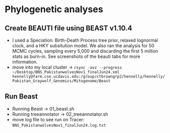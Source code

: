 # Phylogenetic analyses 

## Create BEAUTI file using BEAST v1.10.4
- I used a Speciation: Birth-Death Process tree prior, relaxed lognormal clock, and a HKY subsitution model. We also ran the analysis for 50 MCMC cycles, sampling every 5,000 and discarding the first 5 million stats as burn-in. See screenshots of the beauti tabs for more information. 
- move into my local cluster ->  `rsync -avz --progress ~/Desktop/BNS_PakistanwolvesNov1_finalJun24.xml hennelly@farm.cse.ucdavis.edu:/group/ctbrowngrp2/hennelly/hennelly/Pakistan_Graywolf_Genomics/Mitogenome/Beast`

## Run Beast
- Running Beast ->  01_beast.sh
- Running treeannotator -> 02_treeannotator.sh
- move log file to see run on Tracer: `BNS_PakistanwolvesNov1_finalJun24.log.txt`
